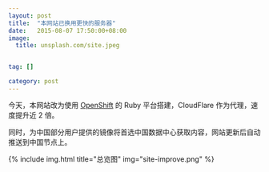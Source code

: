 ```yaml
---
layout: post
title:  "本网站已换用更快的服务器"
date:   2015-08-07 17:50:00+08:00
image:
  title: unsplash.com/site.jpeg


tag: []

category: post
---
```


今天，本网站改为使用 [OpenShift](https://www.openshift.com) 的 Ruby 平台搭建，CloudFlare 作为代理，速度提升近 2 倍。

同时，为中国部分用户提供的镜像将首选中国数据中心获取内容，网站更新后自动推送到中国节点上。

{% include img.html title="总览图" img="site-improve.png" %}
